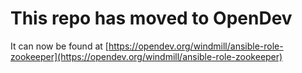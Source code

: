 # This repo has moved to OpenDev

It can now be found at [https://opendev.org/windmill/ansible-role-zookeeper](https://opendev.org/windmill/ansible-role-zookeeper)
